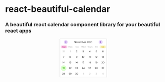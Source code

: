 # react-beautiful-calendar

### A beautiful react calendar component library for your beautiful react apps

<p align="center">
    <img src="./readme-media/base-calendar-ss.jpg" width="30%" alt="base-calendar-image"/>
</p>
